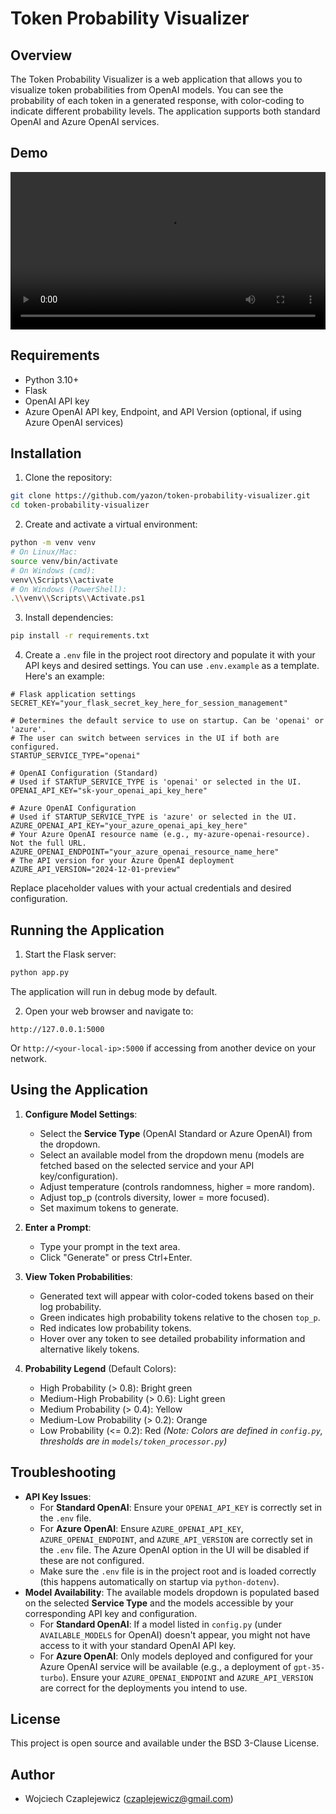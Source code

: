 # Token Probability Visualizer

## Overview

The Token Probability Visualizer is a web application that allows you to visualize token probabilities from OpenAI models. You can see the probability of each token in a generated response, with color-coding to indicate different probability levels. The application supports both standard OpenAI and Azure OpenAI services.

## Demo

<video width="100%" controls>
  <source src="static/token.mp4" type="video/mp4">
  Your browser does not support the video tag.
</video>

## Requirements

- Python 3.10+
- Flask
- OpenAI API key
- Azure OpenAI API key, Endpoint, and API Version (optional, if using Azure OpenAI services)

## Installation

1. Clone the repository:

```bash
git clone https://github.com/yazon/token-probability-visualizer.git
cd token-probability-visualizer
```

2. Create and activate a virtual environment:

```bash
python -m venv venv
# On Linux/Mac:
source venv/bin/activate
# On Windows (cmd):
venv\\Scripts\\activate
# On Windows (PowerShell):
.\\venv\\Scripts\\Activate.ps1
```

3. Install dependencies:

```bash
pip install -r requirements.txt
```

4. Create a `.env` file in the project root directory and populate it with your API keys and desired settings. You can use `.env.example` as a template. Here's an example:

```
# Flask application settings
SECRET_KEY="your_flask_secret_key_here_for_session_management"

# Determines the default service to use on startup. Can be 'openai' or 'azure'.
# The user can switch between services in the UI if both are configured.
STARTUP_SERVICE_TYPE="openai"

# OpenAI Configuration (Standard)
# Used if STARTUP_SERVICE_TYPE is 'openai' or selected in the UI.
OPENAI_API_KEY="sk-your_openai_api_key_here"

# Azure OpenAI Configuration
# Used if STARTUP_SERVICE_TYPE is 'azure' or selected in the UI.
AZURE_OPENAI_API_KEY="your_azure_openai_api_key_here"
# Your Azure OpenAI resource name (e.g., my-azure-openai-resource). Not the full URL.
AZURE_OPENAI_ENDPOINT="your_azure_openai_resource_name_here"
# The API version for your Azure OpenAI deployment
AZURE_API_VERSION="2024-12-01-preview"
```

Replace placeholder values with your actual credentials and desired configuration.

## Running the Application

1. Start the Flask server:

```bash
python app.py
```

The application will run in debug mode by default.

2. Open your web browser and navigate to:

```
http://127.0.0.1:5000
```

Or `http://<your-local-ip>:5000` if accessing from another device on your network.

## Using the Application

1. **Configure Model Settings**:

   - Select the **Service Type** (OpenAI Standard or Azure OpenAI) from the dropdown.
   - Select an available model from the dropdown menu (models are fetched based on the selected service and your API key/configuration).
   - Adjust temperature (controls randomness, higher = more random).
   - Adjust top_p (controls diversity, lower = more focused).
   - Set maximum tokens to generate.

1. **Enter a Prompt**:

   - Type your prompt in the text area.
   - Click "Generate" or press Ctrl+Enter.

1. **View Token Probabilities**:

   - Generated text will appear with color-coded tokens based on their log probability.
   - Green indicates high probability tokens relative to the chosen `top_p`.
   - Red indicates low probability tokens.
   - Hover over any token to see detailed probability information and alternative likely tokens.

1. **Probability Legend** (Default Colors):

   - High Probability (> 0.8): Bright green
   - Medium-High Probability (> 0.6): Light green
   - Medium Probability (> 0.4): Yellow
   - Medium-Low Probability (> 0.2): Orange
   - Low Probability (\<= 0.2): Red
     *(Note: Colors are defined in `config.py`, thresholds are in `models/token_processor.py`)*

## Troubleshooting

- **API Key Issues**:
  - For **Standard OpenAI**: Ensure your `OPENAI_API_KEY` is correctly set in the `.env` file.
  - For **Azure OpenAI**: Ensure `AZURE_OPENAI_API_KEY`, `AZURE_OPENAI_ENDPOINT`, and `AZURE_API_VERSION` are correctly set in the `.env` file. The Azure OpenAI option in the UI will be disabled if these are not configured.
  - Make sure the `.env` file is in the project root and is loaded correctly (this happens automatically on startup via `python-dotenv`).
- **Model Availability**: The available models dropdown is populated based on the selected **Service Type** and the models accessible by your corresponding API key and configuration.
  - For **Standard OpenAI**: If a model listed in `config.py` (under `AVAILABLE_MODELS` for OpenAI) doesn't appear, you might not have access to it with your standard OpenAI API key.
  - For **Azure OpenAI**: Only models deployed and configured for your Azure OpenAI service will be available (e.g., a deployment of `gpt-35-turbo`). Ensure your `AZURE_OPENAI_ENDPOINT` and `AZURE_API_VERSION` are correct for the deployments you intend to use.

## License

This project is open source and available under the BSD 3-Clause License.

## Author

- Wojciech Czaplejewicz (czaplejewicz@gmail.com)
